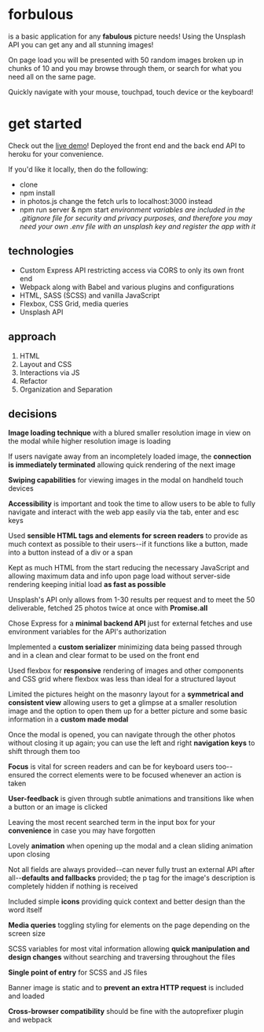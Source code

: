 # forbulous
is a basic application for any **fabulous** picture needs! Using the Unsplash API you can get any and all stunning images! 

On page load you will be presented with 50 random images broken up in chunks of 10 and you may browse through them, or search for what you need all on the same page. 

Quickly navigate with your mouse, touchpad, touch device or the keyboard!

# get started
Check out the [live demo](https://forbulous-app.herokuapp.com/index.html)! Deployed the front end and the back end API to heroku for your convenience.

If you'd like it locally, then do the following:
* clone
* npm install
* in photos.js change the fetch urls to localhost:3000 instead
* npm run server & npm start
*environment variables are included in the .gitignore file for security and privacy purposes, and therefore you may need your own .env file with an unsplash key and register the app with it*

## technologies
* Custom Express API restricting access via CORS to only its own front end
* Webpack along with Babel and various plugins and configurations
* HTML, SASS (SCSS) and vanilla JavaScript
* Flexbox, CSS Grid, media queries
* Unsplash API

## approach
1. HTML
2. Layout and CSS
3. Interactions via JS
4. Refactor
5. Organization and Separation

## decisions
**Image loading technique** with a blured smaller resolution image in view on the modal while higher resolution image is loading

If users navigate away from an incompletely loaded image, the **connection is immediately terminated** allowing quick rendering of the next image

**Swiping capabilities** for viewing images in the modal on handheld touch devices

**Accessibility** is important and took the time to allow users to be able to fully navigate and interact with the web app easily via the tab, enter and esc keys

Used **sensible HTML tags and elements for screen readers** to provide as much context as possible to their users--if it functions like a button, made into a button instead of a div or a span

Kept as much HTML from the start reducing the necessary JavaScript and allowing maximum data and info upon page load without server-side rendering keeping initial load **as fast as possible**

Unsplash's API only allows from 1-30 results per request and to meet the 50 deliverable, fetched 25 photos twice at once with **Promise.all**

Chose Express for a **minimal backend API** just for external fetches and use environment variables for the API's authorization

Implemented a **custom serializer** minimizing data being passed through and in a clean and clear format to be used on the front end

Used flexbox for **responsive** rendering of images and other components and CSS grid where flexbox was less than ideal for a structured layout

Limited the pictures height on the masonry layout for a **symmetrical and consistent view** allowing users to get a glimpse at a smaller resolution image and the option to open them up for a better picture and some basic information in a **custom made modal**

Once the modal is opened, you can navigate through the other photos without closing it up again; you can use the left and right **navigation keys** to shift through them too 

**Focus** is vital for screen readers and can be for keyboard users too--ensured the correct elements were to be focused whenever an action is taken

**User-feedback** is given through subtle animations and transitions like when a button or an image is clicked

Leaving the most recent searched term in the input box for your **convenience** in case you may have forgotten

Lovely **animation** when opening up the modal and a clean sliding animation upon closing

Not all fields are always provided--can never fully trust an external API after all--**defaults and fallbacks** provided; the p tag for the image's description is completely hidden if nothing is received

Included simple **icons** providing quick context and better design than the word itself

**Media queries** toggling styling for elements on the page depending on the screen size

SCSS variables for most vital information allowing **quick manipulation and design changes** without searching and traversing throughout the files

**Single point of entry** for SCSS and JS files

Banner image is static and to **prevent an extra HTTP request** is included and loaded

**Cross-browser compatibility** should be fine with the autoprefixer plugin and webpack